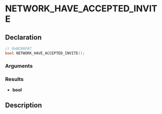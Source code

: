 # NETWORK_HAVE_ACCEPTED_INVITE

## Declaration
```cpp
// 0xBC86FA7
bool NETWORK_HAVE_ACCEPTED_INVITE();
```

### Arguments

### Results
- **bool**

## Description
